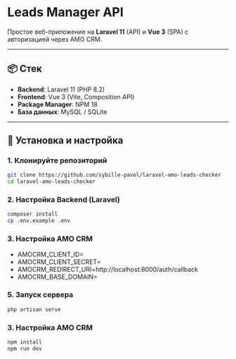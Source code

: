 # Leads Manager API

Простое веб-приложение на **Laravel 11** (API) и **Vue 3** (SPA) с авторизацией через AMO CRM.

---

## 📦 Стек

- **Backend**: Laravel 11 (PHP 8.2)
- **Frontend**: Vue 3 (Vite, Composition API)
- **Package Manager**: NPM 18
- **База данных**: MySQL / SQLite

---

## 🚀 Установка и настройка

### 1. Клонируйте репозиторий

```bash
git clone https://github.com/sybille-pavel/laravel-amo-leads-checker
cd laravel-amo-leads-checker
```
### 2. Настройка Backend (Laravel)
```bash
composer install
cp .env.example .env
```
### 3. Настройка AMO CRM

- AMOCRM_CLIENT_ID=
- AMOCRM_CLIENT_SECRET=
- AMOCRM_REDIRECT_URI=http://localhost:8000/auth/callback
- AMOCRM_BASE_DOMAIN=

### 5. Запуск сервера
```bash
php artisan serve
```

### 3. Настройка AMO CRM
```bash
npm install
npm run dev
```

